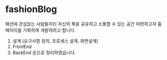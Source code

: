 # fashionBlog

패션에 관심있는 사람들끼리 자신의 룩을 공유하고 소통할 수 있는 공간 마련하고자 홈페이지를 기획하여 개발하려고 합니다.

1. 설계 (요구사항 정의, 프로세스 설계, 화면설계)
2. FrontEnd
3. BackEnd
순으로 정리하였습니다.
